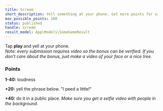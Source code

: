 ```yaml
---
title: Scream
short_description: Yell something at your phone. Get more points for saying what we tell you to and doing it in public.
max_possible_points: 100
status: published
handle: scream
result_model: App\Models\SomeGameResult
---
```


Tap **play** and yell at your phone.<br> _Note: every submission requires video so the bonus can be verified. If you
don't care about the bonus, just make a
video of your face or a nice tree._

### Points

**1-40:** loudness

**+20:** yell the phrase below.
<span id="scream-phrase">"I peed a little!"</span>

**+40:** do it in a public place.
_Make sure you get a selfie video with people in the background._
